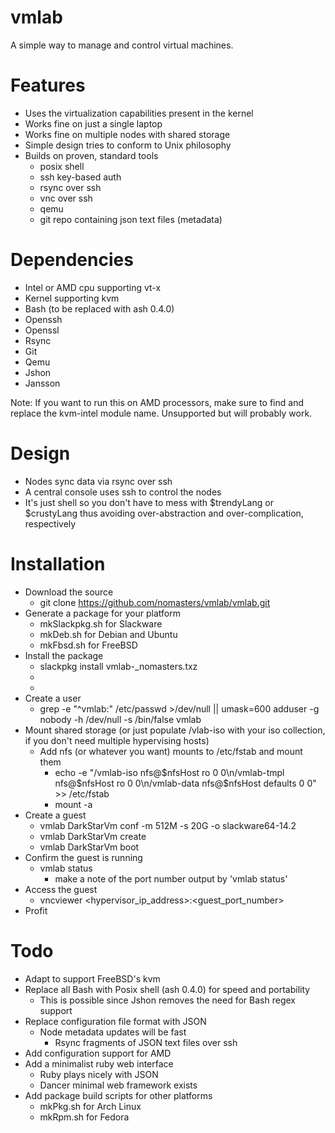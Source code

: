 # vmlab
A simple way to manage and control virtual machines.

# Features
- Uses the virtualization capabilities present in the kernel
- Works fine on just a single laptop
- Works fine on multiple nodes with shared storage
- Simple design tries to conform to Unix philosophy
- Builds on proven, standard tools 
  - posix shell
  - ssh key-based auth
  - rsync over ssh
  - vnc over ssh
  - qemu
  - git repo containing json text files (metadata)

# Dependencies
- Intel or AMD cpu supporting vt-x
- Kernel supporting kvm
- Bash (to be replaced with ash 0.4.0)
- Openssh
- Openssl
- Rsync
- Git
- Qemu
- Jshon
- Jansson

Note: If you want to run this on AMD processors, make sure to find and replace the kvm-intel module name. Unsupported but will probably work.

# Design
- Nodes sync data via rsync over ssh
- A central console uses ssh to control the nodes
- It's just shell so you don't have to mess with $trendyLang or $crustyLang thus avoiding over-abstraction and over-complication, respectively

# Installation
- Download the source
  - git clone https://github.com/nomasters/vmlab/vmlab.git
- Generate a package for your platform
  - mkSlackpkg.sh for Slackware
  - mkDeb.sh for Debian and Ubuntu
  - mkFbsd.sh for FreeBSD
- Install the package
  - slackpkg install vmlab-<version>_nomasters.txz
  - 
  - 
- Create a user
  - grep -e "^vmlab:" /etc/passwd >/dev/null || umask=600 adduser -g nobody -h /dev/null -s /bin/false vmlab
- Mount shared storage (or just populate /vlab-iso with your iso collection, if you don't need multiple hypervising hosts)
  - Add nfs (or whatever you want) mounts to /etc/fstab and mount them
    - echo -e "/vmlab-iso nfs@$nfsHost ro 0 0\n/vmlab-tmpl nfs@$nfsHost ro 0 0\n/vmlab-data nfs@$nfsHost defaults 0 0" >> /etc/fstab
    - mount -a
- Create a guest
  - vmlab DarkStarVm conf -m 512M -s 20G -o slackware64-14.2
  - vmlab DarkStarVm create
  - vmlab DarkStarVm boot
- Confirm the guest is running
  - vmlab status
    - make a note of the port number output by 'vmlab status'
- Access the guest
  - vncviewer <hypervisor_ip_address>:<guest_port_number>
- Profit

# Todo
- Adapt to support FreeBSD's kvm
- Replace all Bash with Posix shell (ash 0.4.0) for speed and portability
  - This is possible since Jshon removes the need for Bash regex support
- Replace configuration file format with JSON
  - Node metadata updates will be fast
    - Rsync fragments of JSON text files over ssh
- Add configuration support for AMD
- Add a minimalist ruby web interface
  - Ruby plays nicely with JSON
  - Dancer minimal web framework exists
- Add package build scripts for other platforms
  - mkPkg.sh for Arch Linux
  - mkRpm.sh for Fedora
